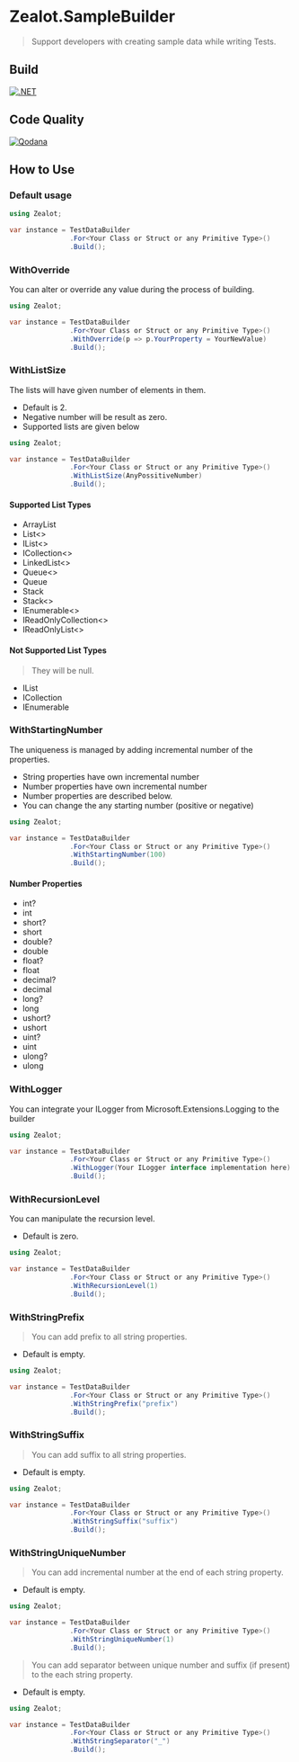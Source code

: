 # Zealot.SampleBuilder

> Support developers with creating sample data while writing Tests.

## Build

[![.NET](https://github.com/tugbayatilla/Zealot.TestDataBuilder/actions/workflows/dotnet.yml/badge.svg)](https://github.com/tugbayatilla/Zealot.TestDataBuilder/actions/workflows/dotnet.yml)

## Code Quality

[![Qodana](https://github.com/tugbayatilla/Zealot.TestDataBuilder/actions/workflows/code_quality.yml/badge.svg)](https://github.com/tugbayatilla/Zealot.TestDataBuilder/actions/workflows/code_quality.yml)

## How to Use

### Default usage

```csharp
using Zealot;

var instance = TestDataBuilder
               .For<Your Class or Struct or any Primitive Type>()
               .Build();
```

### WithOverride

You can alter or override any value during the process of building.

```csharp
using Zealot;

var instance = TestDataBuilder
               .For<Your Class or Struct or any Primitive Type>()
               .WithOverride(p => p.YourProperty = YourNewValue)
               .Build();
```

### WithListSize

The lists will have given number of elements in them.

- Default is 2.
- Negative number will be result as zero.
- Supported lists are given below

```csharp
using Zealot;

var instance = TestDataBuilder
               .For<Your Class or Struct or any Primitive Type>()
               .WithListSize(AnyPossitiveNumber)
               .Build();
```

#### Supported List Types

- ArrayList
- List<>
- IList<>
- ICollection<>
- LinkedList<>
- Queue<>
- Queue
- Stack
- Stack<>
- IEnumerable<>
- IReadOnlyCollection<>
- IReadOnlyList<>

#### Not Supported List Types
              
> They will be null.

- IList
- ICollection
- IEnumerable

### WithStartingNumber

The uniqueness is managed by adding incremental number of the properties.

- String properties have own incremental number
- Number properties have own incremental number
- Number properties are described below.
- You can change the any starting number (positive or negative) 

```csharp
using Zealot;

var instance = TestDataBuilder
               .For<Your Class or Struct or any Primitive Type>()
               .WithStartingNumber(100)
               .Build();
```

#### Number Properties

- int? 
- int
- short? 
- short
- double? 
- double
- float? 
- float
- decimal? 
- decimal
- long? 
- long
- ushort? 
- ushort
- uint? 
- uint
- ulong? 
- ulong

### WithLogger

You can integrate your ILogger from Microsoft.Extensions.Logging to the builder

```csharp
using Zealot;

var instance = TestDataBuilder
               .For<Your Class or Struct or any Primitive Type>()
               .WithLogger(Your ILogger interface implementation here)
               .Build();
```


### WithRecursionLevel

You can manipulate the recursion level.

- Default is zero.

```csharp
using Zealot;

var instance = TestDataBuilder
               .For<Your Class or Struct or any Primitive Type>()
               .WithRecursionLevel(1)
               .Build();
```

### WithStringPrefix

> You can add prefix to all string properties.

- Default is empty.

```csharp
using Zealot;

var instance = TestDataBuilder
               .For<Your Class or Struct or any Primitive Type>()
               .WithStringPrefix("prefix")
               .Build();
```

### WithStringSuffix

> You can add suffix to all string properties.

- Default is empty.

```csharp
using Zealot;

var instance = TestDataBuilder
               .For<Your Class or Struct or any Primitive Type>()
               .WithStringSuffix("suffix")
               .Build();
```

### WithStringUniqueNumber

> You can add incremental number at the end of each string property.

- Default is empty.

```csharp
using Zealot;

var instance = TestDataBuilder
               .For<Your Class or Struct or any Primitive Type>()
               .WithStringUniqueNumber(1)
               .Build();
```


> You can add separator between unique number and suffix (if present) to the each string property.

- Default is empty.

```csharp
using Zealot;

var instance = TestDataBuilder
               .For<Your Class or Struct or any Primitive Type>()
               .WithStringSeparator("_")
               .Build();
```
